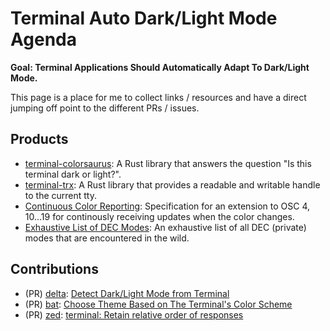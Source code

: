 # Terminal Auto Dark/Light Mode Agenda

**Goal: Terminal Applications Should Automatically Adapt To Dark/Light Mode.**

This page is a place for me to collect links / resources and have a direct jumping off point to the different PRs / issues.

## Products
* [terminal-colorsaurus]: A Rust library that answers the question "Is this terminal dark or light?".
* [terminal-trx]: A Rust library that provides a readable and writable handle to the current tty.
* [Continuous Color Reporting]: Specification for an extension to OSC 4, 10...19 for continously receiving updates when the color changes.
* [Exhaustive List of DEC Modes][dec-modes]: An exhaustive list of all DEC (private) modes that are encountered in the wild.

## Contributions
* (PR) [delta]: [Detect Dark/Light Mode from Terminal][delta-pr]
* (PR) [bat]: [Choose Theme Based on The Terminal's Color Scheme](https://github.com/sharkdp/bat/pull/2896)
* (PR) [zed]: [terminal: Retain relative order of responses](https://github.com/zed-industries/zed/pull/16456)

[bat]: https://github.com/sharkdp/bat
[delta]: https://github.com/dandavison/delta
[zed]: https://github.com/zed-industries/zed
[delta-pr]: https://github.com/dandavison/delta/pull/1615
[terminal-colorsaurus]: https://github.com/bash/terminal-colorsaurus
[terminal-trx]: https://github.com/bash/terminal-trx
[Continuous Color Reporting]: https://github.com/bash/continuous-color-reporting
[dec-modes]: /dec-modes
